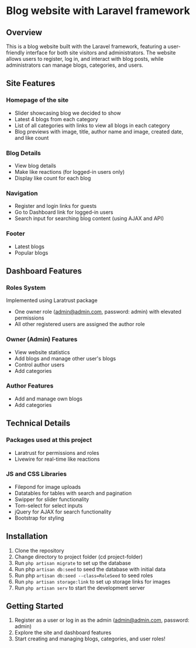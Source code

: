 # Blog website with Laravel framework

## Overview

This is a blog website built with the Laravel framework, featuring a user-friendly interface for both site visitors and administrators. The website allows users to register, log in, and interact with blog posts, while administrators can manage blogs, categories, and users.

## Site Features

### Homepage of the site

- Slider showcasing blog we decided to show
- Latest 4 blogs from each category
- List of all categories with links to view all blogs in each category
- Blog previews with image, title, author name and image, created date, and like count

### Blog Details

- View blog details
- Make like reactions (for logged-in users only)
- Display like count for each blog

### Navigation

- Register and login links for guests
- Go to Dashboard link for logged-in users
- Search input for searching blog content (using AJAX and API)

### Footer

- Latest blogs
- Popular blogs

## Dashboard Features

### Roles System

Implemented using Laratrust package

- One owner role (admin@admin.com, password: admin) with elevated permissions
- All other registered users are assigned the author role

### Owner (Admin) Features

- View website statistics
- Add blogs and manage other user's blogs
- Control author users
- Add categories

### Author Features

- Add and manage own blogs
- Add categories

## Technical Details

### Packages used at this project

- Laratrust for permissions and roles
- Livewire for real-time like reactions

### JS and CSS Libraries

- Filepond for image uploads
- Datatables for tables with search and pagination
- Swipper for slider functionality
- Tom-select for select inputs
- jQuery for AJAX for search functionality
- Bootstrap for styling

## Installation

1. Clone the repository
2. Change directory to project folder (cd project-folder)
3. Run `php artisan migrate` to set up the database
4. Run php `artisan db:seed` to seed the database with initial data
5. Run php `artisan db:seed --class=RoleSeed` to seed roles
6. Run `php artisan storage:link` to set up storage links for images
7. Run `php artisan serv` to start the development server

## Getting Started

1. Register as a user or log in as the admin (admin@admin.com, password: admin)
2. Explore the site and dashboard features
3. Start creating and managing blogs, categories, and user roles!
